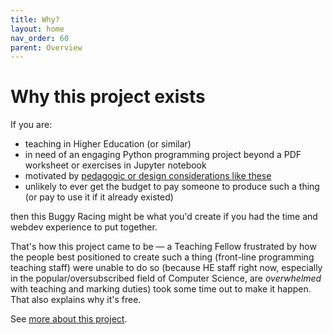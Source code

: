 ```yaml
---
title: Why?
layout: home
nav_order: 60
parent: Overview
---
```


# Why this project exists

If you are:

* teaching in Higher Education (or similar)
* in need of an engaging Python programming project beyond a PDF worksheet
  or exercises in Jupyter notebook
* motivated by [pedagogic or design considerations like these](../about/design)
* unlikely to ever get the budget to pay someone to produce such a thing (or
  pay to use it if it already existed)

then this Buggy Racing might be what you'd create if you had the time and
webdev experience to put together. 

That's how this project came to be — a Teaching Fellow frustrated by how the
people best positioned to create such a thing (front-line programming teaching
staff) were unable to do so (because HE staff right now, especially in the
popular/oversubscribed field of Computer Science, are _overwhelmed_ with
teaching and marking duties) took some time out to make it happen. That also
explains why it's free.

See [more about this project](../about).


